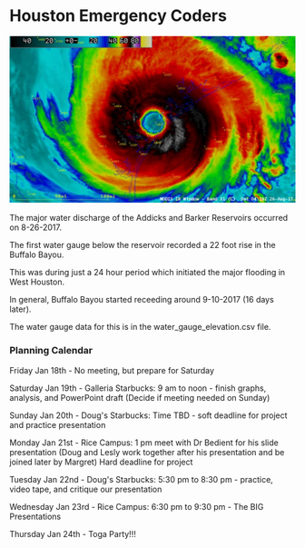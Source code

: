 # Houston Emergency Coders

![Harvey](images/harvey.jpg)

The major water discharge of the Addicks and Barker Reservoirs occurred on 8-26-2017.

The first water gauge below the reservoir recorded a 22 foot rise in the Buffalo Bayou.

This was during just a 24 hour period which initiated the major flooding in West Houston.

In general, Buffalo Bayou started receeding around 9-10-2017 (16 days later).

The water gauge data for this is in the water_gauge_elevation.csv file.

### Planning Calendar

Friday Jan 18th - No meeting, but prepare for Saturday

Saturday Jan 19th - Galleria Starbucks: 9 am to noon - finish graphs, analysis, and PowerPoint draft (Decide if meeting needed on Sunday)

Sunday Jan 20th - Doug's Starbucks: Time TBD - soft deadline for project and practice presentation

Monday Jan 21st - Rice Campus: 1 pm meet with Dr Bedient for his slide presentation (Doug and Lesly work together after his presentation and be joined later by Margret) Hard deadline for project

Tuesday Jan 22nd - Doug's Starbucks: 5:30 pm to 8:30 pm - practice, video tape, and critique our presentation

Wednesday Jan 23rd - Rice Campus: 6:30 pm to 9:30 pm - The BIG Presentations

Thursday Jan 24th - Toga Party!!!
